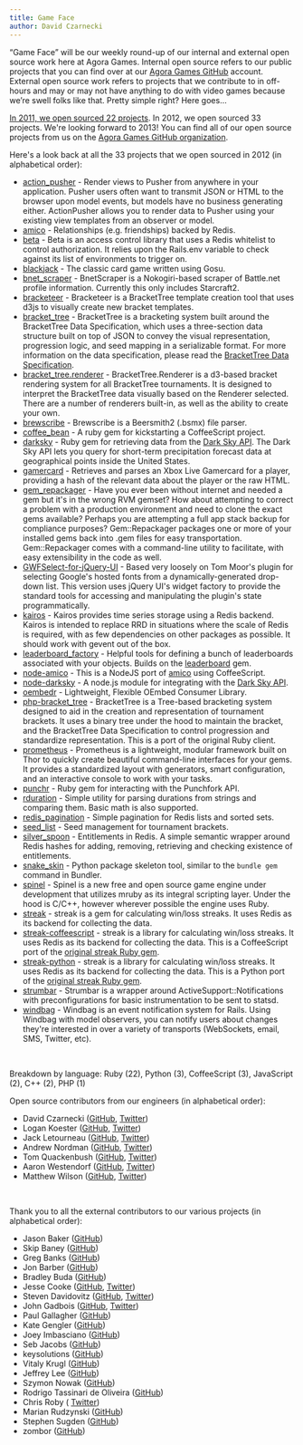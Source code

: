 ```yaml
---
title: Game Face
author: David Czarnecki
---
```

“Game Face” will be our weekly round-up of our internal and external open source work here at Agora Games. Internal open source refers to our public projects that you can find over at our [Agora Games GitHub](https://github.com/agoragames/) account. External open source work refers to projects that we contribute to in off-hours and may or may not have anything to do with video games because we’re swell folks like that. Pretty simple right? Here goes…

 [In 2011, we open sourced 22 projects](http://blog.agoragames.com/blog/2012/01/09/2011-open-source-projects/). In 2012, we open sourced 33 projects. We're looking forward to 2013! You can find all of our open source projects from us on the [Agora Games GitHub organization](https://github.com/agoragames/).

 Here's a look back at all the 33 projects that we open sourced in 2012 (in alphabetical order):

- [action_pusher](https://github.com/agoragames/action_pusher) - Render views to Pusher from anywhere in your application. Pusher users often want to transmit JSON or HTML to the browser upon model events, but models have no business generating either. ActionPusher allows you to render data to Pusher using your existing view templates from an observer or model.
- [amico](https://github.com/agoragames/amico/) - Relationships (e.g. friendships) backed by Redis.
- [beta](https://github.com/agoragames/beta) - Beta is an access control library that uses a Redis whitelist to control authorization. It relies upon the Rails.env variable to check against its list of environments to trigger on.
- [blackjack](https://github.com/cadwallion/blackjack) - The classic card game written using Gosu.
- [bnet_scraper](https://github.com/agoragames/bnet_scraper) - BnetScraper is a Nokogiri-based scraper of Battle.net profile information. Currently this only includes Starcraft2.
- [bracketeer](https://github.com/agoragames/bracketeer) - Bracketeer is a BracketTree template creation tool that uses d3js to visually create new bracket templates.
- [bracket_tree](https://github.com/agoragames/bracket_tree) - BracketTree is a bracketing system built around the BracketTree Data Specification, which uses a three-section data structure built on top of JSON to convey the visual representation, progression logic, and seed mapping in a serializable format. For more information on the data specification, please read the [BracketTree Data Specification](https://github.com/agoragames/bracket_tree/wiki/BracketTree-Data-Specification).
- [bracket_tree.renderer](https://github.com/agoragames/bracket_tree.renderer) - BracketTree.Renderer is a d3-based bracket rendering system for all BracketTree tournaments. It is designed to interpret the BracketTree data visually based on the Renderer selected. There are a number of renderers built-in, as well as the ability to create your own.
- [brewscribe](https://github.com/cadwallion/brewscribe) - Brewscribe is a Beersmith2 (.bsmx) file parser.
- [coffee_bean](https://github.com/czarneckid/coffee_bean) - A ruby gem for kickstarting a CoffeeScript project.
- [darksky](https://github.com/darkskyapp/darksky-ruby) - Ruby gem for retrieving data from the [Dark Sky API](https://developer.darkskyapp.com/docs/). The Dark Sky API lets you query for short-term precipitation forecast data at geographical points inside the United States.
- [gamercard](https://github.com/hypomodern/gamercard) - Retrieves and parses an Xbox Live Gamercard for a player, providing a hash of the relevant data about the player or the raw HTML.
- [gem_repackager](https://github.com/cadwallion/gem_repackager) - Have you ever been without internet and needed a gem but it's in the wrong RVM gemset? How about attempting to correct a problem with a production environment and need to clone the exact gems available? Perhaps you are attempting a full app stack backup for compliance purposes? Gem::Repackager packages one or more of your installed gems back into .gem files for easy transportation. Gem::Repackager comes with a command-line utility to facilitate, with easy extensibility in the code as well.
- [GWFSelect-for-jQuery-UI](https://github.com/agoragames/GWFSelect-for-jQuery-UI) - Based very loosely on Tom Moor's plugin for selecting Google's hosted fonts from a dynamically-generated drop-down list. This version uses jQuery UI's widget factory to provide the standard tools for accessing and manipulating the plugin's state programmatically.
- [kairos](https://github.com/agoragames/kairos) - Kairos provides time series storage using a Redis backend. Kairos is intended to replace RRD in situations where the scale of Redis is required, with as few dependencies on other packages as possible. It should work with gevent out of the box.
- [leaderboard_factory](https://github.com/agoragames/leaderboard_factory) - Helpful tools for defining a bunch of leaderboards associated with your objects. Builds on the [leaderboard](https://github.com/agoragames/leaderboard) gem.
- [node-amico](https://github.com/agoragames/node-amico/) - This is a NodeJS port of [amico](https://github.com/agoragames/amico) using CoffeeScript.
- [node-darksky](https://github.com/awestendorf/node-darksky) - A node.js module for integrating with the [Dark Sky API](https://developer.darkskyapp.com/docs/).
- [oembedr](https://github.com/agoragames/oembedr) - Lightweight, Flexible OEmbed Consumer Library.
- [php-bracket_tree](https://github.com/agoragames/php-bracket_tree) - BracketTree is a Tree-based bracketing system designed to aid in the creation and representation of tournament brackets. It uses a binary tree under the hood to maintain the bracket, and the BracketTree Data Specification to control progression and standardize representation. This is a port of the original Ruby client.
- [prometheus](https://github.com/logankoester/prometheus) - Prometheus is a lightweight, modular framework built on Thor to quickly create beautiful command-line interfaces for your gems. It provides a standardized layout with generators, smart configuration, and an interactive console to work with your tasks.
- [punchr](https://github.com/punchfork/punchr) - Ruby gem for interacting with the Punchfork API.
- [rduration](https://github.com/hypomodern/rduration) - Simple utility for parsing durations from strings and comparing them. Basic math is also supported.
- [redis_pagination](https://github.com/czarneckid/redis_pagination) - Simple pagination for Redis lists and sorted sets.
- [seed_list](https://github.com/agoragames/seed_list) - Seed management for tournament brackets.
- [silver_spoon](https://github.com/agoragames/silver_spoon) - Entitlements in Redis. A simple semantic wrapper around Redis hashes for adding, removing, retrieving and checking existence of entitlements.
- [snake_skin](https://github.com/cadwallion/snake_skin) - Python package skeleton tool, similar to the `bundle gem` command in Bundler.
- [spinel](https://github.com/cadwallion/spinel) - Spinel is a new free and open source game engine under development that utilizes mruby as its integral scripting layer. Under the hood is C/C++, however wherever possible the engine uses Ruby.
- [streak](https://github.com/czarneckid/streak) - streak is a gem for calculating win/loss streaks. It uses Redis as its backend for collecting the data.
- [streak-coffeescript](https://github.com/czarneckid/streak-coffeescript) - streak is a library for calculating win/loss streaks. It uses Redis as its backend for collecting the data. This is a CoffeeScript port of the [original streak Ruby gem](https://github.com/czarneckid/streak).
- [streak-python](https://github.com/czarneckid/streak-python) - streak is a library for calculating win/loss streaks. It uses Redis as its backend for collecting the data. This is a Python port of the [original streak Ruby gem](https://github.com/czarneckid/streak).
- [strumbar](https://github.com/agoragames/strumbar) - Strumbar is a wrapper around ActiveSupport::Notifications with preconfigurations for basic instrumentation to be sent to statsd.
- [windbag](https://github.com/agoragames/windbag) - Windbag is an event notification system for Rails. Using Windbag with model observers, you can notify users about changes they're interested in over a variety of transports (WebSockets, email, SMS, Twitter, etc).

 

 Breakdown by language: Ruby (22), Python (3), CoffeeScript (3), JavaScript (2), C++ (2), PHP (1)

 Open source contributors from our engineers (in alphabetical order):
- David Czarnecki ([GitHub](https://github.com/czarneckid/), [Twitter](https://twitter.com/czarneckid))
- Logan Koester ([GitHub](https://github.com/logankoester/), [Twitter](https://twitter.com/logankoester))
- Jack Letourneau ([GitHub](https://github.com/jletourneau/), [Twitter](https://twitter.com/jlet))
- Andrew Nordman ([GitHub](https://github.com/cadwallion), [Twitter](https://twitter.com/cadwallion))
- Tom Quackenbush ([GitHub](https://github.com/tquackenbush), [Twitter](https://twitter.com/tquackenbush))
- Aaron Westendorf ([GitHub](https://github.com/awestendorf/), [Twitter](https://twitter.com/WashUffize))
- Matthew Wilson ([GitHub](https://github.com/hypomodern/), [Twitter](https://twitter.com/hypomodern))

 

 Thank you to all the external contributors to our various projects (in alphabetical order):
- Jason Baker ([GitHub](https://github.com/jasonbaker))
- Skip Baney ([GitHub](https://github.com/twelvelabs))
- Greg Banks ([GitHub](https://github.com/gregbanks))
- Jon Barber ([GitHub](https://github.com/sneakybeaky))
- Bradley Buda ([GitHub](https://github.com/bradleybuda))
- Jesse Cooke ([GitHub](https://github.com/jc00ke/), [Twitter](https://twitter.com/#%21/jc00ke))
- Steven Davidovitz ([GitHub](https://github.com/steved555), [Twitter](https://twitter.com/#%21/steved3298))
- John Gadbois ([GitHub](https://github.com/jgadbois), [Twitter](https://twitter.com/#%21/johngadbois))
- Paul Gallagher ([GitHub](https://github.com/tardate))
- Kate Gengler ([GitHub](https://github.com/kategengler))
- Joey Imbasciano ([GitHub](https://github.com/joeyimbasciano))
- Seb Jacobs ([GitHub](https://github.com/sebjacobs))
- keysolutions ([GitHub](https://github.com/keysolutions))
- Vitaly Krugl ([GitHub](https://github.com/vitaly-krugl))
- Jeffrey Lee ([GitHub](https://github.com/jlee42))
- Szymon Nowak ([GitHub](https://github.com/szimek))
- Rodrigo Tassinari de Oliveira ([GitHub](https://github.com/rtopitt))
- Chris Roby ( [Twitter](https://twitter.com/croby))
- Marian Rudzynski ([GitHub](https://github.com/fx))
- Stephen Sugden ([GitHub](https://github.com/grncdr/))
- zombor ([GitHub](https://github.com/zombor))
